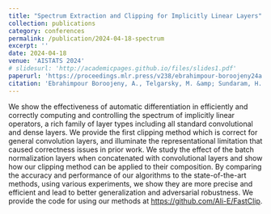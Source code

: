 ```yaml
---
title: "Spectrum Extraction and Clipping for Implicitly Linear Layers"
collection: publications
category: conferences
permalink: /publication/2024-04-18-spectrum
excerpt: '' 
date: 2024-04-18
venue: 'AISTATS 2024'
# slidesurl: 'http://academicpages.github.io/files/slides1.pdf'
paperurl: 'https://proceedings.mlr.press/v238/ebrahimpour-boroojeny24a.html'
citation: 'Ebrahimpour Boroojeny, A., Telgarsky, M. &amp; Sundaram, H.. (2024). Spectrum Extraction and Clipping for Implicitly Linear Layers. <i>Proceedings of The 27th International Conference on Artificial Intelligence and Statistics</i>, in <i>Proceedings of Machine Learning Research</i> 238:2971-2979.'
---
```


We show the effectiveness of automatic differentiation in efficiently and correctly computing and controlling the spectrum of implicitly linear operators, a rich family of layer types including all standard convolutional and dense layers. We provide the first clipping method which is correct for general convolution layers, and illuminate the representational limitation that caused correctness issues in prior work. We study the effect of the batch normalization layers when concatenated with convolutional layers and show how our clipping method can be applied to their composition. By comparing the accuracy and performance of our algorithms to the state-of-the-art methods, using various experiments, we show they are more precise and efficient and lead to better generalization and adversarial robustness. We provide the code for using our methods at https://github.com/Ali-E/FastClip.
